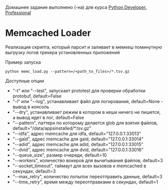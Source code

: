 Домашнее задание выполнено (-на) для курса [Python Developer. Professional](https://otus.ru/lessons/python-professional/?int_source=courses_catalog&int_term=programming)

# Memcached Loader

Реализация скрипта, который парсит и
заливает в мемкеш поминутную выгрузку логов трекера 
установленных приложений

Пример запуска
```
python memc_load.py --pattern=/<path_to_files>/*.tsv.gz
```

Доступные опции
- "-t" или "--test", запускает prototest для проверки обработки protobuf, default=False 
- "-l" или "--log", устанавливает файл для логирования, default=None - вывод в консоль
- "--dry", устанавливает режим в котором в кеши ничего не пишется, а вывод идет в лог, default=False
- "--pattern", паттерн по которому делается glob для взятия файлов, default="/data/appsinstalled/*.tsv.gz"
- "--idfa", адрес memcache для idfa, default="127.0.0.1:33013"
- "--gaid", адрес memcache для gaid, default="127.0.0.1:33014"
- "--adid", адрес memcache для adid, default="127.0.0.1:33015"
- "--dvid", адрес memcache для dvid, default="127.0.0.1:33016"
- "--queue_size", размер очереди, default=10
- "--workers", количество вокеров для вычитывания файлов, default=3
- "--socket_timeout", таймаут для всех вызовов к memcached в секундах, default=3
- "--max_retry", количество попыток переотправить данные, default=3
- "--time_retry", время между переотправками в секундах, default=1